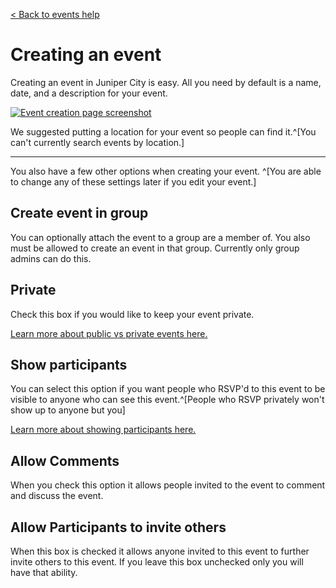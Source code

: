 [&lt; Back to events help](/help/events)

# Creating an event

Creating an event in Juniper City is easy. All you need by default is a name, date, and a description for your event.

[![Event creation page screenshot](/static/img/help/create-event-form.png)](/static/img/help/create-event-form.png)

We suggested putting a location for your event so people can find it.^[You can't currently search events by location.]
 
---
You also have a few other options when creating your event. ^[You are able to change any of these settings later if you edit your event.]

## Create event in group

You can optionally attach the event to a group are a member of. You also must be allowed to create an event in that group. Currently only group admins can do this.

## Private

Check this box if you would like to keep your event private.

[Learn more about public vs private events here.](/help/public-v-private-events)

## Show participants
You can select this option if you want people who RSVP'd to this event to be visible to anyone who can see this event.^[People who RSVP privately won't show up to anyone but you]

[Learn more about showing participants here.](/help/hiding-event-attendees)


## Allow Comments

When you check this option it allows people invited to the event to comment and discuss the event.

## Allow Participants to invite others

When this box is checked it allows anyone invited to this event to further invite others to this event. If you leave this box unchecked only you will have that ability.


